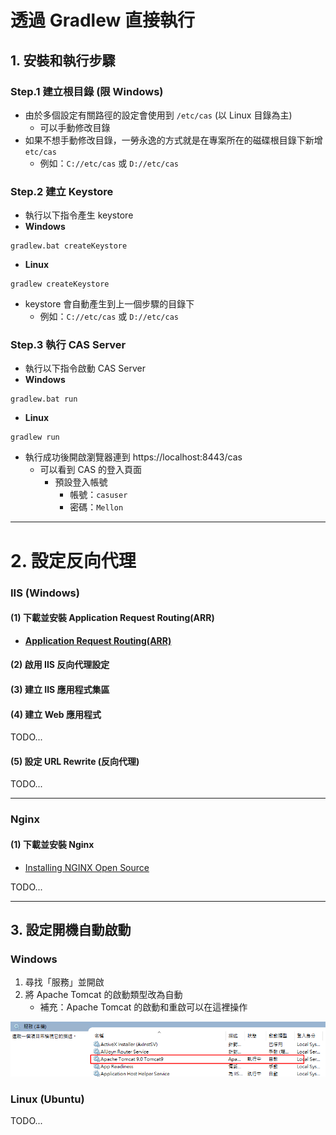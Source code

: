# 透過 Gradlew 直接執行

## 1. 安裝和執行步驟


### Step.1 建立根目錄 (限 Windows)

* 由於多個設定有關路徑的設定會使用到 `/etc/cas` (以 Linux 目錄為主)
    * 可以手動修改目錄
* 如果不想手動修改目錄，一勞永逸的方式就是在專案所在的磁碟根目錄下新增 `etc/cas`
    * 例如：`C://etc/cas` 或 `D://etc/cas`



### Step.2 建立 Keystore

* 執行以下指令產生 keystore
* **Windows**

```shell
gradlew.bat createKeystore
```

* **Linux**

```shell
gradlew createKeystore
```

* keystore 會自動產生到上一個步驟的目錄下
    * 例如：`C://etc/cas` 或 `D://etc/cas`



### Step.3 執行 CAS Server

* 執行以下指令啟動 CAS Server
* **Windows**

```shell
gradlew.bat run
```

* **Linux**

```shell
gradlew run
```

* 執行成功後開啟瀏覽器連到 https://localhost:8443/cas
    * 可以看到 CAS 的登入頁面
        * 預設登入帳號
            * 帳號：`casuser`
            * 密碼：`Mellon`



---

# 2. 設定反向代理

### IIS (Windows)

#### (1) 下載並安裝 Application Request Routing(ARR)

* **[Application Request Routing(ARR)](https://www.microsoft.com/en-us/download/details.aspx?id=47333)**

#### (2) 啟用 IIS 反向代理設定

#### (3) 建立 IIS 應用程式集區

#### (4) 建立 Web 應用程式

TODO...

#### (5) 設定 URL Rewrite (反向代理)

TODO...



---

### Nginx

#### (1) 下載並安裝 Nginx

* [Installing NGINX Open Source](https://docs.nginx.com/nginx/admin-guide/installing-nginx/installing-nginx-open-source/)

TODO...



---

## 3. 設定開機自動啟動

### Windows 

1. 尋找「服務」並開啟
2. 將 Apache Tomcat 的啟動類型改為自動
    * 補充：Apache Tomcat 的啟動和重啟可以在這裡操作

![](../images/AutoStart.png) 



### Linux (Ubuntu)

TODO...